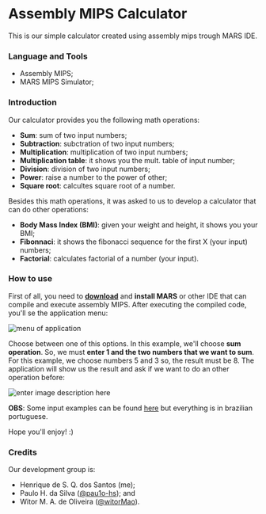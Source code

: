 
# Assembly MIPS Calculator
This is our simple calculator created using assembly mips trough MARS IDE. 

### Language and Tools
- Assembly MIPS;
- MARS MIPS Simulator;
  
### Introduction
Our calculator provides you the following math operations:

 - **Sum**: sum of two input numbers;
 - **Subtraction**: subctration of two input numbers;
 - **Multiplication**: multiplication of two input numbers;
 - **Multiplication table**: it shows you the mult. table of input number;
 - **Division**: division of two input numbers;
 - **Power**: raise a number to the power of other;
 - **Square root**: calcultes square root of a number.
 
Besides this math operations, it was asked to us to develop a calculator  that can do other operations:
 - **Body Mass Index (BMI)**: given your weight and height, it shows you your BMI;
 - **Fibonnaci**: it shows the fibonacci sequence for the first X (your input) numbers;
 - **Factorial**: calculates factorial of a number (your input).
### How to use
First of all, you need to [**download**](https://courses.missouristate.edu/KenVollmar/MARS/download.htm) and **install MARS** or other IDE that can compile and execute assembly MIPS. After executing the compiled code, you'll se the application menu:

![menu of application](https://i.imgur.com/sGIHTJp.png)

Choose between one of this options. In this example, we'll choose **sum operation**. So, we must **enter 1 and the two numbers that we want to sum**. For this example, we choose numbers 5 and 3 so, the result must be 8. The application will show us the result and ask if we want to do an other operation before:

![enter image description here](https://i.imgur.com/qHplMLb.png)

**OBS**: Some input examples can be found [here](https://github.com/henriquesqs/Graduation-codes/blob/master/Organization%20and%20Architecture%20of%20Computer/Calculadora/casosTeste.txt) but everything is in brazilian portuguese.

Hope you'll enjoy! :)

### Credits
Our development group is:
 - Henrique de S. Q. dos Santos (me);
 - Paulo H. da Silva ([@pau1o-hs](https://github.com/pau1o-hs)); and
 - Witor M. A. de Oliveira ([@witorMao](https://github.com/witorMao)).
